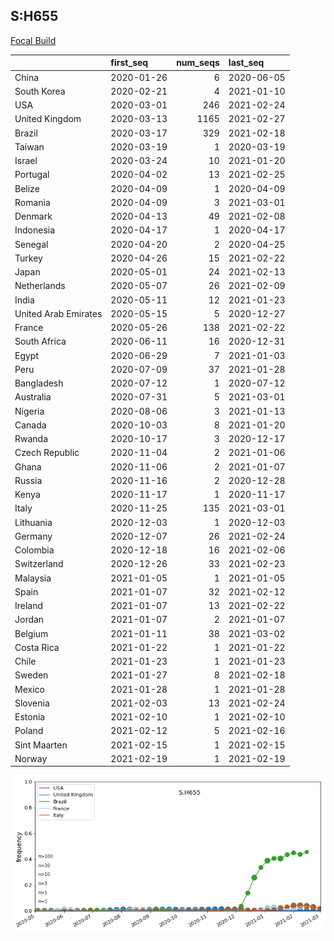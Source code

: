 

## S:H655
[Focal Build](https://nextstrain.org/groups/neherlab/ncov/S.H655?c=gt-S_655)

|                      | first_seq   |   num_seqs | last_seq   |
|:---------------------|:------------|-----------:|:-----------|
| China                | 2020-01-26  |          6 | 2020-06-05 |
| South Korea          | 2020-02-21  |          4 | 2021-01-10 |
| USA                  | 2020-03-01  |        246 | 2021-02-24 |
| United Kingdom       | 2020-03-13  |       1165 | 2021-02-27 |
| Brazil               | 2020-03-17  |        329 | 2021-02-18 |
| Taiwan               | 2020-03-19  |          1 | 2020-03-19 |
| Israel               | 2020-03-24  |         10 | 2021-01-20 |
| Portugal             | 2020-04-02  |         13 | 2021-02-25 |
| Belize               | 2020-04-09  |          1 | 2020-04-09 |
| Romania              | 2020-04-09  |          3 | 2021-03-01 |
| Denmark              | 2020-04-13  |         49 | 2021-02-08 |
| Indonesia            | 2020-04-17  |          1 | 2020-04-17 |
| Senegal              | 2020-04-20  |          2 | 2020-04-25 |
| Turkey               | 2020-04-26  |         15 | 2021-02-22 |
| Japan                | 2020-05-01  |         24 | 2021-02-13 |
| Netherlands          | 2020-05-07  |         26 | 2021-02-09 |
| India                | 2020-05-11  |         12 | 2021-01-23 |
| United Arab Emirates | 2020-05-15  |          5 | 2020-12-27 |
| France               | 2020-05-26  |        138 | 2021-02-22 |
| South Africa         | 2020-06-11  |         16 | 2020-12-31 |
| Egypt                | 2020-06-29  |          7 | 2021-01-03 |
| Peru                 | 2020-07-09  |         37 | 2021-01-28 |
| Bangladesh           | 2020-07-12  |          1 | 2020-07-12 |
| Australia            | 2020-07-31  |          5 | 2021-03-01 |
| Nigeria              | 2020-08-06  |          3 | 2021-01-13 |
| Canada               | 2020-10-03  |          8 | 2021-01-20 |
| Rwanda               | 2020-10-17  |          3 | 2020-12-17 |
| Czech Republic       | 2020-11-04  |          2 | 2021-01-06 |
| Ghana                | 2020-11-06  |          2 | 2021-01-07 |
| Russia               | 2020-11-16  |          2 | 2020-12-28 |
| Kenya                | 2020-11-17  |          1 | 2020-11-17 |
| Italy                | 2020-11-25  |        135 | 2021-03-01 |
| Lithuania            | 2020-12-03  |          1 | 2020-12-03 |
| Germany              | 2020-12-07  |         26 | 2021-02-24 |
| Colombia             | 2020-12-18  |         16 | 2021-02-06 |
| Switzerland          | 2020-12-26  |         33 | 2021-02-23 |
| Malaysia             | 2021-01-05  |          1 | 2021-01-05 |
| Spain                | 2021-01-07  |         32 | 2021-02-12 |
| Ireland              | 2021-01-07  |         13 | 2021-02-22 |
| Jordan               | 2021-01-07  |          2 | 2021-01-07 |
| Belgium              | 2021-01-11  |         38 | 2021-03-02 |
| Costa Rica           | 2021-01-22  |          1 | 2021-01-22 |
| Chile                | 2021-01-23  |          1 | 2021-01-23 |
| Sweden               | 2021-01-27  |          8 | 2021-02-18 |
| Mexico               | 2021-01-28  |          1 | 2021-01-28 |
| Slovenia             | 2021-02-03  |         13 | 2021-02-24 |
| Estonia              | 2021-02-10  |          1 | 2021-02-10 |
| Poland               | 2021-02-12  |          5 | 2021-02-16 |
| Sint Maarten         | 2021-02-15  |          1 | 2021-02-15 |
| Norway               | 2021-02-19  |          1 | 2021-02-19 |

![Overall trends S.H655](/overall_trends_figures/overall_trends_S.H655.png)